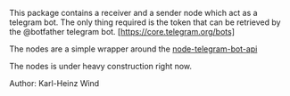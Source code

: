 This package contains a receiver and a sender node which act as a telegram bot.
The only thing required is the token that can be retrieved by the @botfather telegram bot.
[https://core.telegram.org/bots]

The nodes are a simple wrapper around the  [node-telegram-bot-api](https://github.com/yagop/node-telegram-bot-api)

The nodes is under heavy construction right now.

Author: Karl-Heinz Wind
